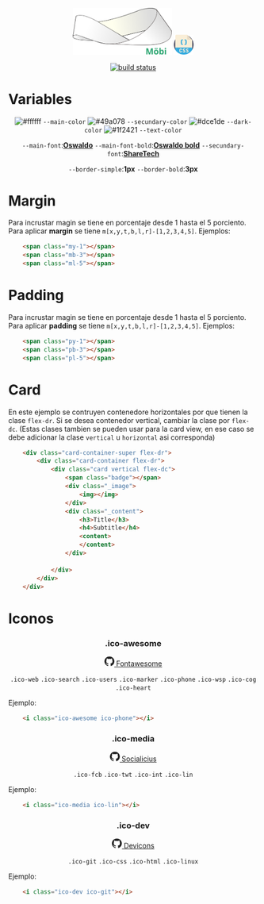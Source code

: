 <p align="center">
	<img width="200" src="/src/static/icon/icon_all.svg"></img>
	<img width="40px" src="/docs/css.svg" alt="build status"></img>
</p>

<p align="center">
	<a href="#"><img src="http://runbot.odoo.com/runbot/badge/flat/1/master.svg" alt="build status"></img></a>
</p>

# Variables

<div align="center">

![#ffffff](https://via.placeholder.com/15/fefefe/000000?text=+) `--main-color`
![#49a078](https://via.placeholder.com/15/49a078/000000?text=+) `--secundary-color`
![#dce1de](https://via.placeholder.com/15/dce1de/000000?text=+) `--dark-color`
![#1f2421](https://via.placeholder.com/15/1f2421/000000?text=+) `--text-color`


`--main-font`:<strong><a href="https://fonts.google.com/specimen/Oswald">Oswaldo</a></strong>
`--main-font-bold`:<strong><a href="https://fonts.google.com/specimen/Oswald">Oswaldo bold</a></strong>
`--secundary-font`:<strong><a href="https://fonts.google.com/specimen/Share+Tech">ShareTech</a></strong>


`--border-simple`:<strong>1px</strong>
`--border-bold`:<strong>3px</strong>

</div>

# Margin

Para incrustar magin se tiene en porcentaje desde 1 hasta el 5 porciento. Para aplicar **margin** se tiene `m[x,y,t,b,l,r]-[1,2,3,4,5]`. Ejemplos:

```html
	<span class="my-1"></span>
	<span class="mb-3"></span>
	<span class="ml-5"></span>
```

# Padding

Para incrustar magin se tiene en porcentaje desde 1 hasta el 5 porciento. Para aplicar **padding** se tiene `m[x,y,t,b,l,r]-[1,2,3,4,5]`. Ejemplos:

```html
	<span class="py-1"></span>
	<span class="pb-3"></span>
	<span class="pl-5"></span>
```

# Card

En este ejemplo se contruyen contenedore horizontales por que tienen la clase `flex-dr`. Si se desea contenedor vertical, cambiar la clase por `flex-dc`. (Estas clases tambien se pueden usar para la card view, en ese caso se debe adicionar la clase `vertical` u `horizontal` asi corresponda)
```html
	<div class="card-container-super flex-dr">
		<div class="card-container flex-dr">
			<div class="card vertical flex-dc">
				<span class="badge"></span>
				<div class="_image">
					<img></img>
				</div>
				<div class="_content">
					<h3>Title</h3>
					<h4>Subtitle</h4>
					<content>
					</content>	
				</div>

			</div>
		</div>
	</div>
```
# Iconos

<div align="center">

### .ico-awesome

<a href="https://github.com/FortAwesome/Font-Awesome"><img width="20px" src="../../../docs/github.svg" alt="github repo"></img> Fontawesome</a>

`.ico-web`
`.ico-search`
`.ico-users`
`.ico-marker`
`.ico-phone`
`.ico-wsp`
`.ico-cog`
`.ico-heart`

</div>

Ejemplo:
```html
	<i class="ico-awesome ico-phone"></i>
```

<div align="center">

### .ico-media

<a href="https://github.com/shalinguyen/socialicious"><img width="20px" src="../../../docs/github.svg" alt="github repo"></img> Socialicius</a>

`.ico-fcb`
`.ico-twt`
`.ico-int`
`.ico-lin`

</div>

Ejemplo:
```html
	<i class="ico-media ico-lin"></i>
```

<div align="center">

### .ico-dev

<a href="https://github.com/vorillaz/devicons"><img width="20px" src="../../../docs/github.svg" alt="github repo"></img> Devicons</a>

`.ico-git`
`.ico-css`
`.ico-html`
`.ico-linux`

</div>

Ejemplo:
```html
	<i class="ico-dev ico-git"></i>
```


